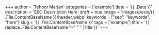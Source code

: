 +++
author = 'Tehoor Marjan'
categories = ['example']
date = '{{ .Date }}'
description = 'SEO Description Here'
draft = true
image = 'images/posts/{{ .File.ContentBaseName }}/header.webp'
keywords = ["seo", "keywords", "here"]
slug = '{{ .File.ContentBaseName }}'
tags = ['example']
title = '{{ replace .File.ContentBaseName "-" " " | title }}'
+++
